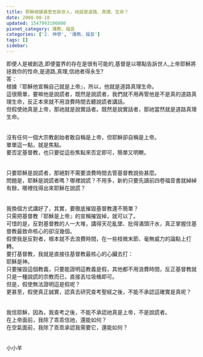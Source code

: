```yaml
---
title: 耶穌根據甚麼告訴世人，祂就是道路、真理、生命？
date: 2008-08-18
updated: 1547993106000
pixnet_category: 護教、福音
categories: ['2. 神學', '護教、福音']
tags: []
sidebar: 
---
```


<p>即便人是被創造,即便靈界的存在是很有可能的,基督是以哪點告訴世人,上帝耶穌將拯救你的性命,是道路,真理,信祂者得永生?<br/><!--more-->答：<br/>根據『耶穌他宣稱自己就是上帝』，所以，他就是道路真理生命。<br/>這很簡單，要嘛他是說謊者，既然是說謊者，我們就不用再管他是不是真的道路真理生命，反正本來就不用浪費時間去聽說謊者講話。<br/>但假使祂真是上帝，那祂就是說實話者。既然是說實話者，那祂當然就是道路真理生命。<br/><br/><br/>沒有任何一個大宗教創始者敢自稱是上帝，但耶穌卻自稱是上帝。<br/>單單這一點，就是焦點。<br/>要否定基督教，也只要從這些焦點來否定即可，簡單又明瞭。<br/><br/><br/>只要耶穌是說謊者，那絕對不需要浪費時間去管基督教說些甚麼。<br/>問題是，耶穌是說謊者嗎？哪裡說謊？不用多，新約只要先讀前四卷福音書就綽綽有餘，哪裡找得出來耶穌在說謊？<br/><br/><br/>我換個方式講好了，其實，要徹底摧毀基督教還不簡單？<br/>只需把基督教『耶穌是上帝』的宣稱摧毀掉，就可以了。<br/>可惜的是，反對基督教的人一大堆，講得天花亂墜、批得滿頭汗水，真正掌握住基督教最致命核心的卻沒幾個。<br/>假使我是反對者，根本就不去浪費時間，在一些枝微末節、毫無威力的論點上打轉。<br/>要打基督教，我就是直接往基督教最核心的心臟去打：<br/>耶穌是神。<br/>只要摧毀這個教義，只要能證明這教義是假，其他都不用浪費時間，反正基督教就只是一種說謊的宗教而已，直接丟垃圾桶即可。<br/>但是，假使無法證明這是假呢？<br/>更甚至，假使真正誠實，認真去研究查考聖經之後，不能不承認這確實是真呢？<br/><br/><br/>我信耶穌，因為，我查考之後，不能不承認祂真是上帝，不是說謊者。<br/>在上帝面前，我除了乖乖信祂，還能如何？<br/>在空氣面前，我除了乖乖承認我需要它，還能如何？<br/><br/><br/>小小羊<br/>
</p>
